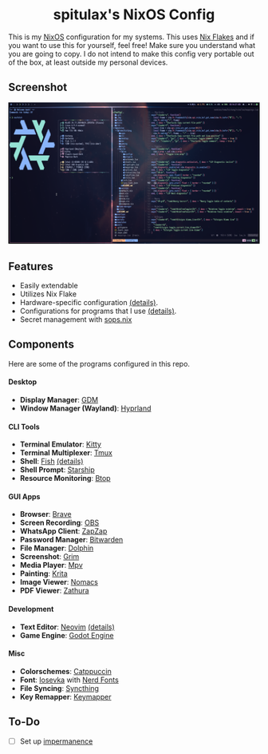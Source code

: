 <h1 align="center">spitulax's NixOS Config</h1>

This is my [NixOS](https://nixos.org/) configuration for my systems. This uses
[Nix Flakes](https://nixos.wiki/wiki/Flakes) and if you want to use this for yourself, feel free!
Make sure you understand what you are going to copy. I do not intend to make this config very
portable out of the box, at least outside my personal devices.

## Screenshot

![](./assets/screenshot.png)

## Features

- Easily extendable
- Utilizes Nix Flake
- Hardware-specific configuration [(details)](./hosts).
- Configurations for programs that I use [(details)](#components).
- Secret management with [sops.nix](https://github.com/Mic92/sops-nix)

## Components

Here are some of the programs configured in this repo.

#### Desktop

- **Display Manager**: [GDM][GDM]
- **Window Manager (Wayland)**: [Hyprland][Hyprland]

#### CLI Tools

- **Terminal Emulator**: [Kitty][Kitty]
- **Terminal Multiplexer**: [Tmux][Tmux]
- **Shell**: [Fish][Fish] [(details)](./modules/home/bintang/cli/fish)
- **Shell Prompt**: [Starship][Starship]
- **Resource Monitoring**: [Btop][Btop]

#### GUI Apps

- **Browser**: [Brave][Brave]
- **Screen Recording**: [OBS][OBS]
- **WhatsApp Client**: [ZapZap][ZapZap]
- **Password Manager**: [Bitwarden][Bitwarden]
- **File Manager**: [Dolphin][Dolphin]
- **Screenshot**: [Grim][Grim]
- **Media Player**: [Mpv][Mpv]
- **Painting**: [Krita][Krita]
- **Image Viewer**: [Nomacs][Nomacs]
- **PDF Viewer**: [Zathura][Zathura]

#### Development

- **Text Editor**: [Neovim][Neovim] [(details)](./modules/home/bintang/nvim)
- **Game Engine**: [Godot Engine][Godot Engine]

#### Misc

- **Colorschemes**: [Catppuccin][Catppuccin]
- **Font**: [Iosevka][Iosevka] with [Nerd Fonts][Nerd Fonts]
- **File Syncing**: [Syncthing][Syncthing]
- **Key Remapper**: [Keymapper][Keymapper]

## To-Do

- [ ] Set up [impermanence](https://github.com/nix-community/impermanence)

[SDDM]: https://github.com/sddm/sddm
[Kitty]: https://github.com/kovidgoyal/kitty
[Fish]: https://github.com/fish-shell/fish-shell
[Starship]: https://github.com/starship/starship
[Btop]: https://github.com/aristocratos/btop
[Brave]: https://brave.com/
[OBS]: https://obsproject.com/
[ZapZap]: https://github.com/zapzap-linux/zapzap
[Bitwarden]: https://bitwarden.com/
[Neovim]: https://github.com/neovim/neovim
[Godot Engine]: https://github.com/godotengine/godot
[Catppuccin]: https://github.com/catppuccin/catppuccin
[Iosevka]: https://github.com/be5invis/Iosevka
[Nerd Fonts]: https://github.com/ryanoasis/nerd-fonts
[Syncthing]: https://github.com/syncthing/syncthing
[Keymapper]: https://github.com/houmain/keymapper
[Hyprland]: https://github.com/hyprwm/Hyprland
[Tmux]: https://github.com/tmux/tmux
[Dolphin]: https://apps.kde.org/dolphin
[Grim]: https://sr.ht/~emersion/grim
[Mpv]: https://mpv.io/
[Krita]: https://krita.org/
[Nomacs]: https://nomacs.org/
[Zathura]: https://git.pwmt.org/pwmt/zathura
[GDM]: https://wiki.gnome.org/Projects/GDM
